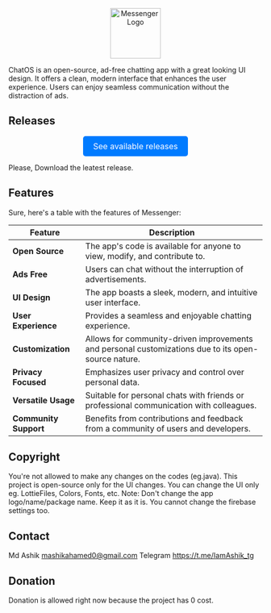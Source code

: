 <p style="text-align: center;">
  <img src="https://i.ibb.co/kBb46BC/icon.png" alt="Messenger Logo" width="100"/>

ChatOS is an open-source, ad-free chatting app with a great looking UI design. It offers a clean, modern interface that enhances the user experience. Users can enjoy seamless communication without the distraction of ads.

## Releases
<p style="text-align: center;">
  <a href="https://github.com/StudioAsInc/ChatOS/releases/tag/ChatOS" style="display: inline-block; padding: 10px 20px; font-size: 16px; color: white; background-color: #007BFF; text-decoration: none; border-radius: 5px;">See available releases</a>
</p> 
Please, Download the leatest release.

## Features

Sure, here's a table with the features of Messenger:

| Feature                 | Description                                                                              |
|-------------------------|------------------------------------------------------------------------------------------|
| **Open Source**         | The app's code is available for anyone to view, modify, and contribute to.               |
| **Ads Free**             | Users can chat without the interruption of advertisements.                               |
| **UI Design**     | The app boasts a sleek, modern, and intuitive user interface.                            |
| **User Experience**     | Provides a seamless and enjoyable chatting experience.                                   |
| **Customization**       | Allows for community-driven improvements and personal customizations due to its open-source nature. |
| **Privacy Focused**     | Emphasizes user privacy and control over personal data.                                  |
| **Versatile Usage**     | Suitable for personal chats with friends or professional communication with colleagues.  |
| **Community Support**   | Benefits from contributions and feedback from a community of users and developers.       |

## Copyright

You're not allowed to make any changes on the codes (eg.java). This project is open-source only for the UI changes.
You can change the UI only eg. LottieFiles, Colors, Fonts, etc.
Note: Don't change the app logo/name/package name. Keep it as it is. You cannot change the firebase settings too.

## Contact

Md Ashik
mashikahamed0@gmail.com
Telegram
https://t.me/IamAshik_tg

## Donation
Donation is allowed right now because the project has 0 cost.

